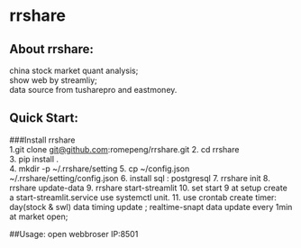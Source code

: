 # rrshare

## About rrshare:  
china stock market quant analysis;  
show web by streamliy;  
data source from tusharepro and eastmoney.  

## Quick Start:  
###Install rrshare  
1.git clone git@github.com:romepeng/rrshare.git
2. cd rrshare  
3. pip install .  
4. mkdir -p ~/.rrshare/setting
5. cp ~/config.json  ~/.rrshare/setting/config.json
6. install sql :  postgresql
7. rrshare init 
8. rrshare update-data
9. rrshare start-streamlit
10. set start 9 at setup
  create a start-streamlit.service use systemctl unit.
11. use crontab create timer:
	day(stock & swl) data timing update ;
	realtime-snapt data update every 1min at market open;

##Usage:
open webbroser
IP:8501

